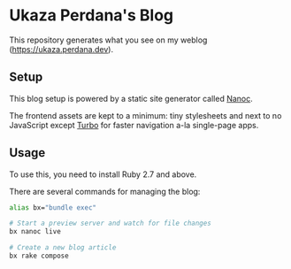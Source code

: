 # Ukaza Perdana's Blog

This repository generates what you see on my weblog (<https://ukaza.perdana.dev>).

## Setup

This blog setup is powered by a static site generator called [Nanoc](https://nanoc.ws/).

The frontend assets are kept to a minimum: tiny stylesheets and next to no JavaScript except [Turbo](http://turbo.hotwire.dev/) for faster navigation a-la single-page apps.

## Usage

To use this, you need to install Ruby 2.7 and above.

There are several commands for managing the blog:

```sh
alias bx="bundle exec"

# Start a preview server and watch for file changes
bx nanoc live

# Create a new blog article
bx rake compose
```
